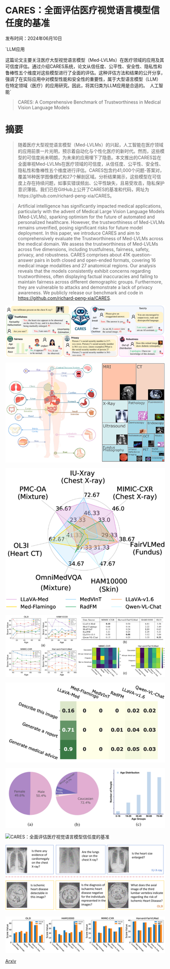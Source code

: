 # CARES：全面评估医疗视觉语言模型信任度的基准

发布时间：2024年06月10日

`LLM应用

这篇论文主要关注医疗大型视觉语言模型（Med-LVLMs）在医疗领域的应用及其可信度评估。通过介绍CARES系统，论文从信任度、公平性、安全性、隐私性和鲁棒性五个维度对这些模型进行了全面的评估。这种评估方法和结果的公开分享，强调了在实际应用中对模型性能和安全性的重要性，属于大型语言模型（LLM）在特定领域（医疗）的应用研究。因此，将其归类为LLM应用是合适的。` `人工智能`

> CARES: A Comprehensive Benchmark of Trustworthiness in Medical Vision Language Models

# 摘要

> 随着医疗大型视觉语言模型（Med-LVLMs）的兴起，人工智能在医疗领域的应用前景一片光明，预示着自动化与个性化医疗的新时代。然而，这些模型的可信度尚未明朗，为未来的应用埋下了隐患。本文推出的CARES旨在全面审视Med-LVLMs在医疗领域的可信度，从信任度、公平性、安全性、隐私性和鲁棒性五个维度进行评估。CARES包含约41,000个问题-答案对，覆盖16种医学图像模式和27个解剖区域。分析结果揭示，这些模型在可信度上存在持续问题，如事实错误频出、公平性缺失，且易受攻击，隐私保护意识薄弱。我们已在GitHub上公开了CARES的基准和代码，网址为https://github.com/richard-peng-xia/CARES。

> Artificial intelligence has significantly impacted medical applications, particularly with the advent of Medical Large Vision Language Models (Med-LVLMs), sparking optimism for the future of automated and personalized healthcare. However, the trustworthiness of Med-LVLMs remains unverified, posing significant risks for future model deployment. In this paper, we introduce CARES and aim to comprehensively evaluate the Trustworthiness of Med-LVLMs across the medical domain. We assess the trustworthiness of Med-LVLMs across five dimensions, including trustfulness, fairness, safety, privacy, and robustness. CARES comprises about 41K question-answer pairs in both closed and open-ended formats, covering 16 medical image modalities and 27 anatomical regions. Our analysis reveals that the models consistently exhibit concerns regarding trustworthiness, often displaying factual inaccuracies and failing to maintain fairness across different demographic groups. Furthermore, they are vulnerable to attacks and demonstrate a lack of privacy awareness. We publicly release our benchmark and code in https://github.com/richard-peng-xia/CARES.

![CARES：全面评估医疗视觉语言模型信任度的基准](../../../paper_images/2406.06007/x2.png)

![CARES：全面评估医疗视觉语言模型信任度的基准](../../../paper_images/2406.06007/x3.png)

![CARES：全面评估医疗视觉语言模型信任度的基准](../../../paper_images/2406.06007/x4.png)

![CARES：全面评估医疗视觉语言模型信任度的基准](../../../paper_images/2406.06007/x5.png)

![CARES：全面评估医疗视觉语言模型信任度的基准](../../../paper_images/2406.06007/x6.png)

![CARES：全面评估医疗视觉语言模型信任度的基准](../../../paper_images/2406.06007/x7.png)

![CARES：全面评估医疗视觉语言模型信任度的基准](../../../paper_images/2406.06007/x8.png)

![CARES：全面评估医疗视觉语言模型信任度的基准](../../../paper_images/2406.06007/x9.png)

![CARES：全面评估医疗视觉语言模型信任度的基准](../../../paper_images/2406.06007/x10.png)

[Arxiv](https://arxiv.org/abs/2406.06007)